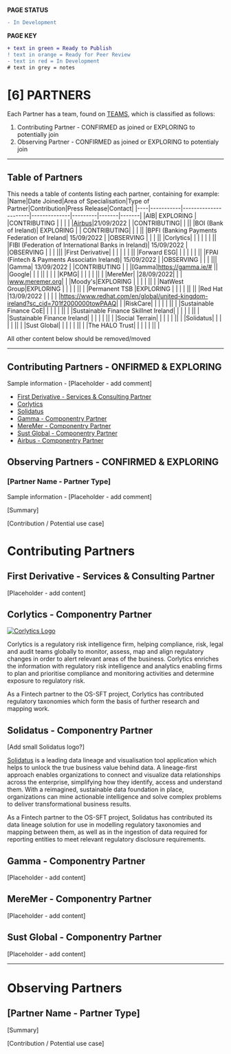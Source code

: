**PAGE STATUS**
```diff
- In Development
```

**PAGE KEY**
```diff
+ text in green = Ready to Publish
! text in orange = Ready for Peer Review
- text in red = In Development
# text in grey = notes
```

# [6] PARTNERS
Each Partner has a team, found on [TEAMS](https://github.com/orgs/FD-SustainableFinance/teams), which is classified as follows:
1. Contributing Partner - CONFIRMED as joined or EXPLORING to potentially join
2. Observing Partner - CONFIRMED as joined or EXPLORING to potentialy join

-------------------------
## Table of Partners
This needs a table of contents listing each partner, containing for example:
|Name|Date Joined|Area of Specialisation|Type of Partner|Contribution|Press Release|Contact|
|----|-----------|----------------------|--------------|---------|-------|-------|
|AIB| EXPLORING | |CONTRIBUTING | | | |
|[Airbus](https://www.intelligence-airbusds.com/)|21/09/2022  | |CONTRIBUTING| | ||
|BOI (Bank of Ireland)| EXPLORING | | CONTRIBUTING| | | ||
|BPFI (Banking Payments Federation of Ireland| 15/09/2022 | |OBSERVING | | | ||
|Corlytics| | | | | | ||
|FIBI (Federation of International Banks in Ireland)| 15/09/2022 | |OBSERVING | | | |||
|First Derivative|  | | | | | ||
|Forward ESG| | | | | | ||
|FPAI (Fintech & Payments Associatin Ireland)| 15/09/2022 | |OBSERVING | | | |||
|Gamma| 13/09/2022 | |CONTRIBUTING | | |[Gamma]https://gamma.ie/# ||
|Google| | | || | | |
|KPMG| | | | | || |
|MereMer| |28/09/2022| | | |www.meremer.org| |
|Moody's|EXPLORING | | | | || |
|NatWest Group|EXPLORING | | | | || |
|Permanent TSB |EXPLORING | | | | || ||
|Red Hat |13/09/2022 | | | | |https://www.redhat.com/en/global/united-kingdom-ireland?sc_cid=701f2000000towPAAQ| |
|RiskCare| | | | | || |
|Sustainable Finance CoE| | | | | || |
|Sustainable Finance Skillnet Ireland| | | | | || |
|Sustainable Finance Ireland| | | | | || |
|Social Terrain| | | | | || |
|Solidatus| | | | | || |
|Sust Global| | | | | || |
|The HALO Trust| | | | | || |

All other content below should be removed/moved

----------------------------------------

## Contributing Partners - ONFIRMED & EXPLORING
Sample information - [Placeholder - add comment]
* [First Derivative - Services & Consulting Partner](https://github.com/FD-SustainableFinance/First-Derivative/tree/main)
* [Corlytics](https://github.com/FD-SustainableFinance/Corlytics/tree/main)
* [Solidatus](https://github.com/FD-SustainableFinance/Solidatus/tree/main)
* [Gamma - Componentry Partner](https://github.com/FD-SustainableFinance/Gamma)
* [MereMer - Componentry Partner](https://github.com/FD-SustainableFinance/MereMer)
* [Sust Global - Componentry Partner](https://github.com/FD-SustainableFinance/Sust-Global)
* [Airbus - Componentry Partner](https://github.com/FD-SustainableFinance/Airbus/tree/main)

## Observing Partners - CONFIRMED & EXPLORING

### [Partner Name - Partner Type]
Sample information - [Placeholder - add comment]

[Summary]

[Contribution / Potential use case]

# Contributing Partners

## First Derivative - Services & Consulting Partner

[Placeholder - add content]

## Corlytics - Componentry Partner

[![Corlytics Logo](https://www.corlytics.com/wp-content/themes/corlytics/img/logo_tag.png)](https://www.corlytics.com/)

Corlytics is a regulatory risk intelligence firm, helping compliance, risk, legal and audit teams globally to monitor, assess, map and align regulatory changes in order to alert relevant areas of the business. Corlytics enriches the information with regulatory risk intelligence and analytics enabling firms to plan and prioritise compliance and monitoring activities and determine exposure to regulatory risk.

As a Fintech partner to the OS-SFT project, Corlytics has contributed regulatory taxonomies which form the basis of further research and mapping work.

## Solidatus - Componentry Partner

[Add small Solidatus logo?]

[Solidatus](https://www.solidatus.com/) is a leading data lineage and visualisation tool application which helps to unlock the true business value behind data. A lineage-first approach enables organizations to connect and visualize data relationships across the enterprise, simplifying how they identify, access and understand them. With a reimagined, sustainable data foundation in place, organizations can mine actionable intelligence and solve complex problems to deliver transformational business results.

As a Fintech partner to the OS-SFT project, Solidatus has contributed its data lineage solution for use in modelling regulatory taxonomies and mapping between them, as well as in the ingestion of data required for reporting entities to meet relevant regulatory disclosure requirements.

## Gamma - Componentry Partner

[Placeholder - add content]

## MereMer - Componentry Partner

[Placeholder - add content]

## Sust Global - Componentry Partner

[Placeholder - add content]

---

# Observing Partners

## [Partner Name - Partner Type]

[Summary]

[Contribution / Potential use case]
